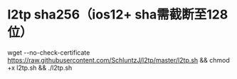 # l2tp sha256（ios12+ sha需截断至128位）
wget --no-check-certificate https://raw.githubusercontent.com/SchluntzJ/l2tp/master/l2tp.sh && chmod +x l2tp.sh && ./l2tp.sh
